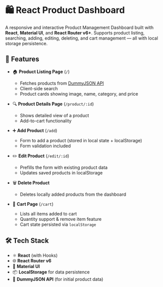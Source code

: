 # 🛍️ React Product Dashboard

A responsive and interactive Product Management Dashboard built with **React**, **Material UI**, and **React Router v6+**. Supports product listing, searching, adding, editing, deleting, and cart management — all with local storage persistence.

## 🚀 Features

- 🏠 **Product Listing Page** (`/`)
  - Fetches products from [DummyJSON API](https://dummyjson.com/products)
  - Client-side search
  - Product cards showing image, name, category, and price

- 🔍 **Product Details Page** (`/product/:id`)
  - Shows detailed view of a product
  - Add-to-cart functionality

- ➕ **Add Product** (`/add`)
  - Form to add a product (stored in local state + localStorage)
  - Form validation included

- ✏️ **Edit Product** (`/edit/:id`)
  - Prefills the form with existing product data
  - Updates saved products in localStorage

- 🗑️ **Delete Product**
  - Deletes locally added products from the dashboard

- 🛒 **Cart Page** (`/cart`)
  - Lists all items added to cart
  - Quantity support & remove item feature
  - Cart state persisted via `localStorage`

## 🛠️ Tech Stack

- ⚛️ **React** (with Hooks)
- 🌐 **React Router v6**
- 🎨 **Material UI**
- 📦 **LocalStorage** for data persistence
- 🔗 **DummyJSON API** (for initial product data)
